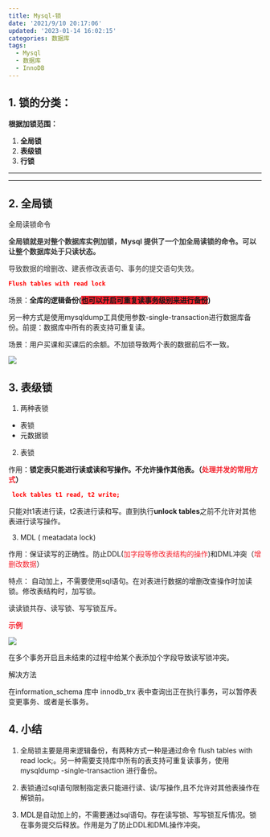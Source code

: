 ```yaml
---
title: Mysql-锁
date: '2021/9/10 20:17:06'
updated: '2023-01-14 16:02:15'
categories: 数据库
tags:
  - Mysql
  - 数据库
  - InnoDB
---
```

## 1. 锁的分类：


**根据加锁范围：**

1. **全局锁**
2. **表级锁**
3. **行锁**

****

****

## 2. 全局锁
全局读锁命令

**<font style="color:rgb(53, 53, 53);">全局锁就是对整个数据库实例加锁，Mysql 提供了一个加全局读锁的命令。可以让整个数据库处于只读状态。</font>**

<font style="color:rgb(53, 53, 53);">导致数据的增删改、建表修改表语句、事务的提交语句失效。</font>

```json
Flush tables with read lock
```

场景：**全库的逻辑备份(****<font style="background-color:#F5222D;">也可以开启可重复读事务级别来进行备份</font>****)**

另一种方式是使用mysqldump工具使用参数-single-transaction进行数据库备份。前提：数据库中所有的表支持可重复读。









场景：用户买课和买课后的余额。不加锁导致两个表的数据前后不一致。

![](/images/f55d1b0f5ff1f31a094ccc2ca142c990.png)

## 3. 表级锁


1. 两种表锁



+ 表锁
+ 元数据锁







2. 表锁



作用：**锁定表只能进行读或读和写操作。不允许操作其他表。（****<font style="color:#F5222D;">处理并发的常用方式</font>****）**

```json
 lock tables t1 read, t2 write;
```



只能对t1表进行读，t2表进行读和写。直到执行**unlock tables**之前不允许对其他表进行读写操作。





3. MDL ( meatadata lock)



作用：保证读写的正确性。防止DDL(<font style="color:#F5222D;">加字段等修改表结构的操作</font>)和DML冲突（<font style="color:#F5222D;">增删改数据</font>）

特点： 自动加上，不需要使用sql语句。在对表进行数据的增删改查操作时加读锁。修改表结构时，加写锁。





读读锁共存、读写锁、写写锁互斥。



**<font style="color:#F5222D;">示例</font>**

**<font style="color:#F5222D;"></font>**

![](/images/e22949ac5a1d435763af790da44f9863.png)



在多个事务开启且未结束的过程中给某个表添加个字段导致读写锁冲突。



解决方法

在information_schema 库中 innodb_trx 表中查询出正在执行事务，可以暂停表变更事务、或者是长事务。



<font style="color:#F5222D;"></font>





## 4. 小结
1. 全局锁主要是用来逻辑备份，有两种方式一种是通过命令 flush tables with read lock;。另一种需要支持库中所有的表支持可重复读事务，使用mysqldump -single-transaction 进行备份。



2. 表锁通过sql语句限制指定表只能进行读、读/写操作,且不允许对其他表操作在解锁前。



3. MDL是自动加上的，不需要通过sql语句。存在读写锁、写写锁互斥情况。锁在事务提交后释放。作用是为了防止DDL和DML操作冲突。

